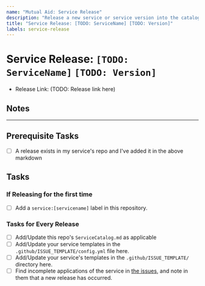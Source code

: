 ```yaml
---
name: "Mutual Aid: Service Release"
description: "Release a new service or service version into the catalog"
title: "Service Release: [TODO: ServiceName] [TODO: Version]"
labels: service-release
---
```

<!-- This is intended for use by service mantainers only. Please use another issue type if this one doesn't apply. -->

# Service Release: `[TODO: ServiceName]` `[TODO: Version]`

<!-- NOTE: Before submitting, you should have already created a release in the service's repository based on its own process. -->

* Release Link: (TODO: Release link here)

## Notes

<!-- TODO: Any notes for us? Let us know here. -->
____

<!-- --------------------------------- -->
<!-- PLEASE DON'T EDIT BELOW THIS LINE prior to creating the issue -->
<!-- --------------------------------- -->

## Prerequisite Tasks

- [ ] A release exists in my service's repo and I've added it in the above markdown

## Tasks

<!-- Paste any associated PRs at the end of these task items -->

### If Releasing for the first time

- [ ] Add a `service:[servicename]` label in this repository.

### Tasks for Every Release
- [ ] Add/Update this repo's `ServiceCatalog.md` as applicable
- [ ] Add/Update your service templates in the `.github/ISSUE_TEMPLATE/config.yml` file here.
- [ ] Add/Update your service's templates in the `.github/ISSUE_TEMPLATE/` directory here.
- [ ] Find incomplete applications of the service in [the issues](https://github.com/AWiderDotNET/mutual-aid/issues), and note in them that a new release has occurred.
